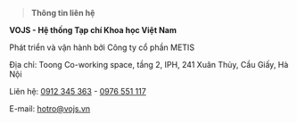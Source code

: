 
>  **Thông tin liên hệ**

**VOJS - Hệ thống Tạp chí Khoa học Việt Nam**

Phát triển và vận hành bởi Công ty cổ phần METIS

Địa chỉ: Toong Co-working space, tầng 2, IPH, 241 Xuân Thủy, Cầu Giấy, Hà Nội

Liên hệ: [0912 345 363](tel:0912345363)  - [0976 551 117](tel:0973%20885%20444)

E-mail:  [](mailto:hotro@vojs.vn)hotro@vojs.vn
